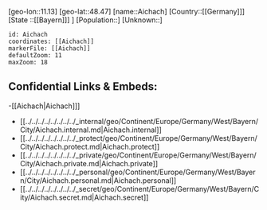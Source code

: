 ﻿---
location: [48.47,11.13]
mapzoom: [7,12] 
mapmarker: city 
type: City
tags:
- geo/City


SpocWebEntityId: 28690
isDeleted: false
confidential: public

---
[geo-lon::11.13]
[geo-lat::48.47]
[name::Aichach]
[Country::[[Germany]]]
[State ::[[Bayern]]] ]
[Population::]
[Unknown::]


```leaflet
id: Aichach
coordinates: [[Aichach]]
markerFile: [[Aichach]]
defaultZoom: 11 
maxZoom: 18
```


## Confidential Links & Embeds: 
-[[Aichach|Aichach]]] 
- [[../../../../../../../../_internal/geo/Continent/Europe/Germany/West/Bayern/City/Aichach.internal.md|Aichach.internal]] 
- [[../../../../../../../../_protect/geo/Continent/Europe/Germany/West/Bayern/City/Aichach.protect.md|Aichach.protect]] 
- [[../../../../../../../../_private/geo/Continent/Europe/Germany/West/Bayern/City/Aichach.private.md|Aichach.private]] 
- [[../../../../../../../../_personal/geo/Continent/Europe/Germany/West/Bayern/City/Aichach.personal.md|Aichach.personal]] 
- [[../../../../../../../../_secret/geo/Continent/Europe/Germany/West/Bayern/City/Aichach.secret.md|Aichach.secret]] 
